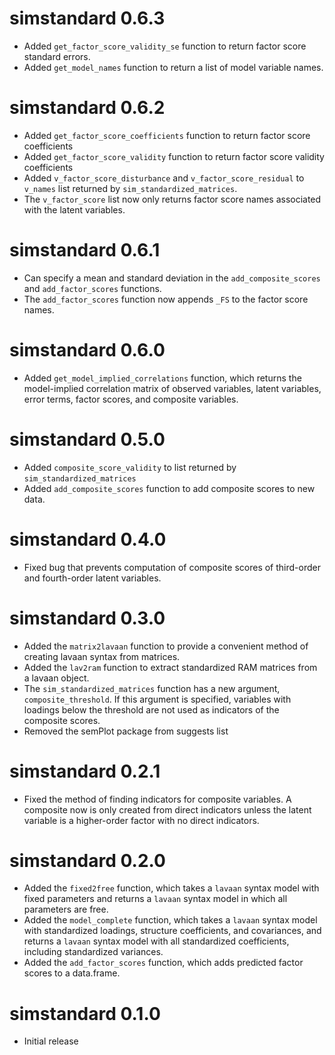# simstandard 0.6.3
- Added `get_factor_score_validity_se` function to return factor score standard errors.
- Added `get_model_names` function to return a list of model variable names.


# simstandard 0.6.2
- Added `get_factor_score_coefficients` function to return factor score coefficients
- Added `get_factor_score_validity` function to return factor score validity coefficients
- Added `v_factor_score_disturbance` and `v_factor_score_residual` to `v_names` list returned by `sim_standardized_matrices`. 
- The `v_factor_score` list now only returns factor score names associated with the latent variables.

# simstandard 0.6.1
-   Can specify a mean and standard deviation in the `add_composite_scores` and `add_factor_scores` functions.
-   The `add_factor_scores` function now appends `_FS` to the factor score names.


# simstandard 0.6.0
-   Added `get_model_implied_correlations` function, which returns the model-implied correlation matrix of observed variables, latent variables, error terms, factor scores, and composite variables.

# simstandard 0.5.0

-   Added `composite_score_validity` to list returned by `sim_standardized_matrices`
-   Added `add_composite_scores` function to add composite scores to new data.

# simstandard 0.4.0

-   Fixed bug that prevents computation of composite scores of third-order and fourth-order latent variables.

# simstandard 0.3.0

-   Added the `matrix2lavaan` function to provide a convenient method of creating lavaan syntax from matrices.
-   Added the `lav2ram` function to extract standardized RAM matrices from a lavaan object.
-   The `sim_standardized_matrices` function has a new argument, `composite_threshold`. If this argument is specified, variables with loadings below the threshold are not used as indicators of the composite scores.
-   Removed the semPlot package from suggests list

# simstandard 0.2.1

-   Fixed the method of finding indicators for composite variables. A composite now is only created from direct indicators unless the latent variable is a higher-order factor with no direct indicators.

# simstandard 0.2.0

-   Added the `fixed2free` function, which takes a `lavaan` syntax model with fixed parameters and returns a `lavaan` syntax model in which all parameters are free.
-   Added the `model_complete` function, which takes a `lavaan` syntax model with standardized loadings, structure coefficients, and covariances, and returns a `lavaan` syntax model with all standardized coefficients, including standardized variances.
-   Added the `add_factor_scores` function, which adds predicted factor scores to a data.frame.

# simstandard 0.1.0

-   Initial release
